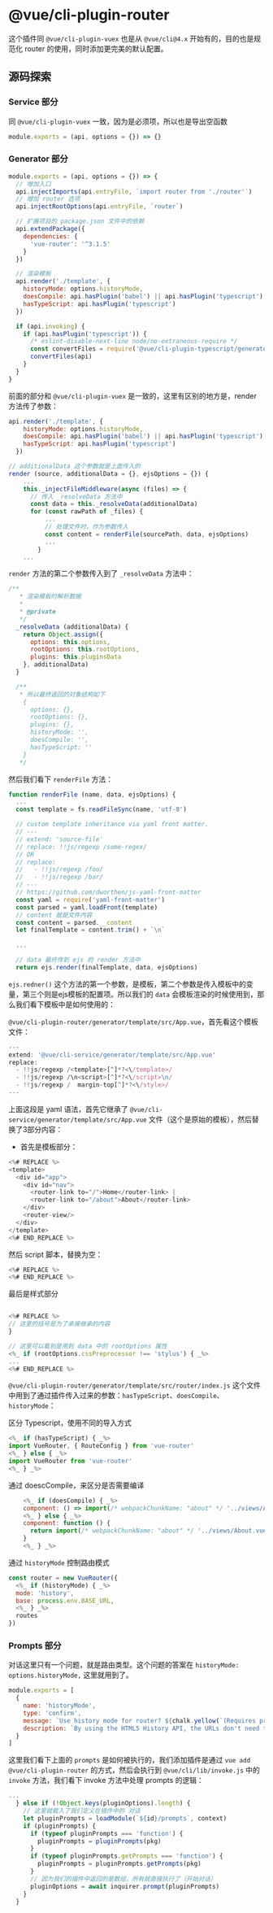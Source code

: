# @vue/cli-plugin-router

这个插件同 `@vue/cli-plugin-vuex` 也是从 `@vue/cli@4.x` 开始有的，目的也是规范化 router 的使用，同时添加更完美的默认配置。

## 源码探索

### Service 部分

同 `@vue/cli-plugin-vuex` 一致，因为是必须项，所以也是导出空函数
```js
module.exports = (api, options = {}) => {}
```

### Generator 部分

```js
module.exports = (api, options = {}) => {
  // 增加入口
  api.injectImports(api.entryFile, `import router from './router'`)
  // 增加 router 选项
  api.injectRootOptions(api.entryFile, `router`)

  // 扩展项目的 package.json 文件中的依赖
  api.extendPackage({
    dependencies: {
      'vue-router': '^3.1.5'
    }
  })

  // 渲染模板
  api.render('./template', {
    historyMode: options.historyMode,
    doesCompile: api.hasPlugin('babel') || api.hasPlugin('typescript'),
    hasTypeScript: api.hasPlugin('typescript')
  })

  if (api.invoking) {
    if (api.hasPlugin('typescript')) {
      /* eslint-disable-next-line node/no-extraneous-require */
      const convertFiles = require('@vue/cli-plugin-typescript/generator/convert')
      convertFiles(api)
    }
  }
}

```

前面的部分和 `@vue/cli-plugin-vuex` 是一致的，这里有区别的地方是，render 方法传了参数：

```js
api.render('./template', {
    historyMode: options.historyMode,
    doesCompile: api.hasPlugin('babel') || api.hasPlugin('typescript'),
    hasTypeScript: api.hasPlugin('typescript')
  })
```

```js
// additionalData 这个参数就是上面传入的
render (source, additionalData = {}, ejsOptions = {}) {
    ...
    this._injectFileMiddleware(async (files) => {
      // 传入 _resolveData 方法中
      const data = this._resolveData(additionalData)
      for (const rawPath of _files) {
          ...
          // 处理文件时，作为参数传入
          const content = renderFile(sourcePath, data, ejsOptions)
          ...
        }
    ...
```

`render` 方法的第二个参数传入到了 `_resolveData` 方法中：

```js
/**
   * 渲染模板时解析数据
   *
   * @private
   */
  _resolveData (additionalData) {
    return Object.assign({
      options: this.options,
      rootOptions: this.rootOptions,
      plugins: this.pluginsData
    }, additionalData)
  }

  /**
   * 所以最终返回的对象结构如下
    {
      options: {},
      rootOptions: {},
      plugins: {},
      historyMode: '',
      doesCompile: '',
      hasTypeScript: ''
    }
   */
```

然后我们看下 `renderFile` 方法：

```js
function renderFile (name, data, ejsOptions) {
  ...
  const template = fs.readFileSync(name, 'utf-8')

  // custom template inheritance via yaml front matter.
  // ---
  // extend: 'source-file'
  // replace: !!js/regexp /some-regex/
  // OR
  // replace:
  //   - !!js/regexp /foo/
  //   - !!js/regexp /bar/
  // ---
  // https://github.com/dworthen/js-yaml-front-matter
  const yaml = require('yaml-front-matter')
  const parsed = yaml.loadFront(template)
  // content 就是文件内容
  const content = parsed.__content
  let finalTemplate = content.trim() + `\n`
  
  ...

  // data 最终传到 ejs 的 render 方法中
  return ejs.render(finalTemplate, data, ejsOptions)
```

`ejs.redner()` 这个方法的第一个参数，是模板，第二个参数是传入模板中的变量，第三个则是ejs模板的配置项。所以我们的 `data` 会模板渲染的时候使用到，那么我们看下模板中是如何使用的：

`@vue/cli-plugin-router/generator/template/src/App.vue`，首先看这个模板文件：
```js
---
extend: '@vue/cli-service/generator/template/src/App.vue'
replace:
  - !!js/regexp /<template>[^]*?<\/template>/
  - !!js/regexp /\n<script>[^]*?<\/script>\n/
  - !!js/regexp /  margin-top[^]*?<\/style>/
---
```

上面这段是 yaml 语法，首先它继承了 `@vue/cli-service/generator/template/src/App.vue` 文件（这个是原始的模板），然后替换了3部分内容：

- 首先是模板部分：
```js
<%# REPLACE %>
<template>
  <div id="app">
    <div id="nav">
      <router-link to="/">Home</router-link> |
      <router-link to="/about">About</router-link>
    </div>
    <router-view/>
  </div>
</template>
<%# END_REPLACE %>
```

然后 script 脚本，替换为空：
```js
<%# REPLACE %>
<%# END_REPLACE %>
```

最后是样式部分
```js

<%# REPLACE %>
// 这里的括号是为了承接继承的内容
}

// 这里可以看到是用到 data 中的 rootOptions 属性
<%_ if (rootOptions.cssPreprocessor !== 'stylus') { _%>
...
<%# END_REPLACE %>
```

`@vue/cli-plugin-router/generator/template/src/router/index.js` 这个文件中用到了通过插件传入过来的参数：`hasTypeScript`、`doesCompile`、`historyMode`：

区分 Typescript，使用不同的导入方式
```js
<%_ if (hasTypeScript) { _%>
import VueRouter, { RouteConfig } from 'vue-router'
<%_ } else { _%>
import VueRouter from 'vue-router'
<%_ } _%>
```

通过 doescCompile，来区分是否需要编译
```js
    <%_ if (doesCompile) { _%>
    component: () => import(/* webpackChunkName: "about" */ '../views/About.vue')
    <%_ } else { _%>
    component: function () {
      return import(/* webpackChunkName: "about" */ '../views/About.vue')
    }
    <%_ } _%>
```

通过 `historyMode` 控制路由模式
```js
const router = new VueRouter({
  <%_ if (historyMode) { _%>
  mode: 'history',
  base: process.env.BASE_URL,
  <%_ } _%>
  routes
})
```

### Prompts 部分

对话这里只有一个问题，就是路由类型。这个问题的答案在 `historyMode: options.historyMode,` 这里就用到了。

```js
module.exports = [
  {
    name: 'historyMode',
    type: 'confirm',
    message: `Use history mode for router? ${chalk.yellow(`(Requires proper server setup for index fallback in production)`)}`,
    description: `By using the HTML5 History API, the URLs don't need the '#' character anymore.`
  }
]
```

这里我们看下上面的 `prompts` 是如何被执行的，我们添加插件是通过 `vue add @vue/cli-plugin-router` 的方式，然后会执行到 `@vue/cli/lib/invoke.js` 中的 `invoke` 方法，我们看下 invoke 方法中处理 prompts 的逻辑：

```js
...
  } else if (!Object.keys(pluginOptions).length) {
    // 这里就载入了我们定义在插件中的 对话
    let pluginPrompts = loadModule(`${id}/prompts`, context)
    if (pluginPrompts) {
      if (typeof pluginPrompts === 'function') {
        pluginPrompts = pluginPrompts(pkg)
      }
      if (typeof pluginPrompts.getPrompts === 'function') {
        pluginPrompts = pluginPrompts.getPrompts(pkg)
      }
      // 因为我们的插件中返回的是数组，所有就直接执行了（开始对话）
      pluginOptions = await inquirer.prompt(pluginPrompts)
    }
  }
```
